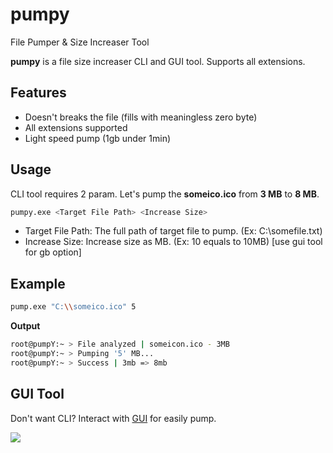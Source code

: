 # pumpy
File Pumper &amp; Size Increaser Tool

**pumpy** is a file size increaser CLI and GUI tool. Supports all extensions.

## Features

* Doesn't breaks the file (fills with meaningless zero byte)
* All extensions supported
* Light speed pump (1gb under 1min)

## Usage

CLI tool requires 2 param. Let's pump the **someico.ico** from **3 MB** to **8 MB**.

```bash
pumpy.exe <Target File Path> <Increase Size>
```
* Target File Path: The full path of target file to pump. (Ex: C:\\somefile.txt)
* Increase Size: Increase size as MB. (Ex: 10 equals to 10MB) [use gui tool for gb option]

## Example
```bash
pump.exe "C:\\someico.ico" 5 
```

**Output**
```bash
root@pumpY:~ > File analyzed | someicon.ico - 3MB
root@pumpY:~ > Pumping '5' MB...
root@pumpY:~ > Success | 3mb => 8mb
```

## GUI Tool
Don't want CLI? Interact with [GUI](https://github.com/arshx86/pumpy/releases/tag/build) for easily pump.

![](https://media.discordapp.net/attachments/1000894685004431420/1005274843199057920/unknown.png)
